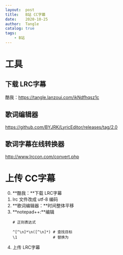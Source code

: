 ```yaml
---
layout:  post
title:   B站 CC字幕
date:    2020-10-25
author:  Tangle
catalog: true
tags:
    - B站
---
```


# 工具

## 下载 LRC字幕

酷我：<https://tangle.lanzoui.com/ikNdfhqsz1c>

## 歌词编辑器

<https://github.com/BYJRK/LyricEditor/releases/tag/2.0>

## 歌词字幕在线转换器

<http://www.lrccon.com/convert.php>

# 上传 CC字幕

0. **酷我：**下载 LRC字幕
0. lrc 文件改成 utf-8 编码
0. **歌词编辑器：**时间整体平移
0. **notepad++:**编辑
    ```
    # 正则表达式

    ^[^\n]*\n([^\n]*) # 查找目标
    \1                # 替换为
    ```
0. 上传 LRC字幕
